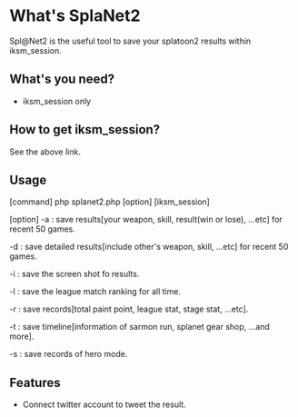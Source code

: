 # What's SplaNet2
Spl@Net2 is the useful tool to save your splatoon2 results within iksm_session.

## What's you need?
- iksm_session only

## How to get iksm_session?
See the above link.

## Usage
[command] php splanet2.php [option] [iksm_session]

[option]
-a : save results[your weapon, skill, result(win or lose), ...etc] for recent 50 games.

-d : save detailed results[include other's weapon, skill, ...etc] for recent 50 games.

-i : save the screen shot fo results.

-l : save the league match ranking for all time.

-r : save records[total paint point, league stat, stage stat, ...etc].

-t : save timeline[information of sarmon run, splanet gear shop, ...and more].

-s : save records of hero mode.

## Features
- Connect twitter account to tweet the result.
